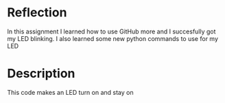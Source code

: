 # Reflection  
In this assignment I learned how to use GitHub more and I succesfully got my LED blinking. I also learned some new python commands to use for my LED  
# Description  
This code makes an LED turn on and stay on
